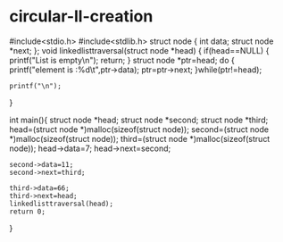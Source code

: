 # circular-ll-creation
#include<stdio.h>
#include<stdlib.h>
struct node 
{
    int data;
    struct node *next;
};
void linkedlisttraversal(struct node *head)
{
    if(head==NULL)
    {
        printf("List is empty\n");
        return;
    }
    struct node *ptr=head;
    do
    {
        printf("element is :%d\t",ptr->data);
        ptr=ptr->next;
    }while(ptr!=head);
    

    printf("\n");
}

int main(){
    struct node *head;
    struct node *second;
    struct node *third;
    head=(struct node *)malloc(sizeof(struct node));
    second=(struct node *)malloc(sizeof(struct node));
    third=(struct node *)malloc(sizeof(struct node));
    head->data=7;
    head->next=second;

    second->data=11;
    second->next=third;

    third->data=66;
    third->next=head;
    linkedlisttraversal(head);
    return 0;
}
